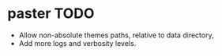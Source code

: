 paster TODO
===========

- Allow non-absolute themes paths, relative to data directory,
- Add more logs and verbosity levels.
